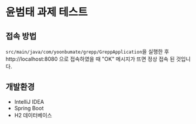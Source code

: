 # 윤범태 과제 테스트

## 접속 방법
`src/main/java/com/yoonbumate/grepp/GreppApplication`을 실행한 후
http://localhost:8080 으로 접속하였을 때
"OK" 메시지가 뜨면 정상 접속 된 것입니다.

## 개발환경
* IntelliJ IDEA
* Spring Boot
* H2 데이터베이스


